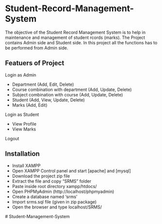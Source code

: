 # Student-Record-Management-System
The objective of the Student Record Management System is to help in maintenance and management of student rcords (marks). The Project contains Admin side and Student side. 
In this project all the functions has to be performed from Admin side. <br />

## Featuers of Project
Login as Admin

*	Department (Add, Edit, Delete)
*	Course combination with department (Add, Update, Delete)
*	Subject combination with course (Add, Update, Delete)
*	Student (Add, View, Update, Delete)
*	Marks (Add, Edit) <br />

Login as Student

*	View Profile<br />
*	View Marks<br />

Logout

## Installation
*	Install XAMPP <br />
*	Open XAMPP Control panel and start [apache] and [mysql] <br />
*	Download the project zip file <br />
*	Extract the file and copy “SRMS” folder <br />
*	Paste inside root directory xampp/htdocs/  <br />
*	Open PHPMyAdmin (http://localhost/phpmyadmin)   <br />
*	Create a database named ‘srms’   <br />
*	Import srms.sql file (given in zip package)   <br />
*	Open the browser and type localhost/SRMS/  <br />


#   S t u d e n t - M a n a g e m e n t - S y s t e m 
 
 
